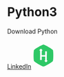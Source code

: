 <h1>Python3</h1>
<p>Download Python</p>
<p><a href="https://www.python.org/ftp/python/3.10.1/python-3.10.1-amd64.exe"></a></p>
<a href="https://www.linkedin.com/in/naveen-m-it/">LinkedIn</a><svg height="64" width="64" xmlns="http://www.w3.org/2000/svg" viewBox="-1 -1 582 486.999"><path d="M-1-1h582v402H-1z" fill="none"/><path d="M454.843 141.001c-13.019-22.417-172.832-115-198.859-115-26.019 0-185.895 92.351-198.84 115-12.947 22.649-13.019 207.358 0 230.009 13.018 22.639 172.839 114.989 198.84 114.989 26 0 185.841-92.466 198.851-114.999 13.007-22.533 13.016-207.583.008-229.999zM309.862 398.15c-3.559 0-36.756-32.137-34.141-34.762.781-.78 5.625-1.328 15.768-1.644 0-23.564.53-61.622.844-77.553.038-1.814-.395-3.081-.395-5.256h-71.812c0 6.379-.412 32.523 1.232 65.479.205 4.078-1.42 5.353-5.158 5.335-9.102-.025-18.211-.099-27.321-.071-3.683.009-5.274-1.374-5.157-5.488.826-30.043 2.66-75.488-.134-191.07v-2.849c-8.688-.314-14.717-.862-15.508-1.652-2.624-2.624 31.032-34.76 34.581-34.76 3.558 0 36.989 32.145 34.383 34.76-.782.781-7.098 1.338-15.067 1.652v2.84c-2.174 23.135-1.823 71.506-2.362 94.686h72.107c0-4.089.351-31.212-1.077-75.145-.091-3.047.853-4.646 3.781-4.672 9.945-.072 19.9-.117 29.855-.055 3.108.019 4.105 1.546 4.043 4.834-3.28 171.861-.594 159.867-.594 188.975 7.97.315 15.112.864 15.895 1.655 2.588 2.615-30.205 34.761-33.763 34.761z" fill="#2ec866"/></svg>
